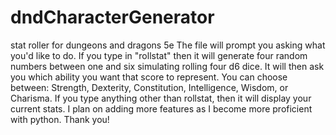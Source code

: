 # dndCharacterGenerator
stat roller for dungeons and dragons 5e
The file will prompt you asking what you'd like to do. If you type in "rollstat" then it will generate four random numbers between one and six 
simulating rolling four d6 dice.
It will then ask you which ability you want that score to represent. You can choose between:
Strength, Dexterity, Constitution, Intelligence, Wisdom, or Charisma. 
If you type anything other than rollstat, then it will display your current stats.
I plan on adding more features as I become more proficient with python. Thank you!
